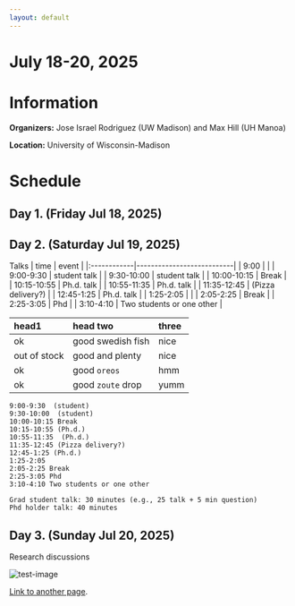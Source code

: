 ```yaml
---
layout: default
---
```


# July 18-20, 2025


# Information

**Organizers:** Jose Israel Rodriguez (UW Madison) and Max Hill (UH Manoa)

**Location:** University of Wisconsin-Madison

# Schedule

## Day 1. (Friday Jul 18, 2025)

## Day 2. (Saturday Jul 19, 2025)

Talks
| time        | event                     |
|:------------|---------------------------|
| 9:00        |                           |
| 9:00-9:30   | student talk              |
| 9:30-10:00  | student talk              |
| 10:00-10:15 | Break                     |
| 10:15-10:55 | Ph.d. talk                |
| 10:55-11:35 | Ph.d. talk                |
| 11:35-12:45 | (Pizza delivery?)         |
| 12:45-1:25  | Ph.d. talk                |
| 1:25-2:05   |                           |
| 2:05-2:25   | Break                     |
| 2:25-3:05   | Phd                       |
| 3:10-4:10   | Two students or one other |

| head1        | head two          | three |
|:-------------|:------------------|:------|
| ok           | good swedish fish | nice  |
| out of stock | good and plenty   | nice  |
| ok           | good `oreos`      | hmm   |
| ok           | good `zoute` drop | yumm  |


```
9:00-9:30  (student)
9:30-10:00  (student)
10:00-10:15 Break
10:15-10:55 (Ph.d.)
10:55-11:35  (Ph.d.)
11:35-12:45 (Pizza delivery?)
12:45-1:25 (Ph.d.) 
1:25-2:05 
2:05-2:25 Break
2:25-3:05 Phd
3:10-4:10 Two students or one other

Grad student talk: 30 minutes (e.g., 25 talk + 5 min question)
Phd holder talk: 40 minutes
```

## Day 3. (Sunday Jul 20, 2025)

Research discussions


![test-image](https://github.githubassets.com/images/test.jpeg)




[Link to another page](./additional-information.html).
